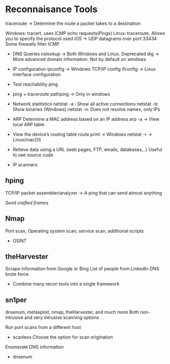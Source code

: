 # Reconnaisance Tools

traceroute → Determine the route a packet takes to a destination

Windows: tracert, uses ICMP echo requests(Pings)
Linux: traceroute, Allows you to specify the protocol used
iOS → UDP datagrams over port 33434
Some firewalls filter ICMP

- DNS Queries
nslookup → Both Windows and Linux. 
Deprecated
dig → More advanced domain information. Not by default on windows

- IP configuration
ipconfig → Windows TCP/IP config
ifconfig → Linux interface configuration

- Test reachability
ping
- ping + traceroute
pathping → Only in windows

- Network statitstics
netstat -a : Show all active connections
netstat -b: Show binaries (Windows)
netstat -n: Does not resolve names, only IPs

- ARP
Determine a MAC address based on an IP address
arp -a → View local ARP table

- View the device’s routing table 
route print → Windows
netstat -r → Linux/macOS

- Retieve data using a URL (web pages, FTP, emails, databases,..)
Useful to see source code

- IP scanners
## hping
TCP/IP packet assembler/analyzer → A ping that can send almost anything

*Send crafted frames*

## Nmap
Port scan, Operating system scan, service scan, additional scripts

- OSINT
## theHarvester
Scrape information from Google or Bing
List of people from LinkedIn
DNS brute force

- Combine many recon tools into a single framework 
## sn1per
dnsenum, metasploit, nmap, theHarvester, and much more
Both non-intrusive and very intrusive scanning options


Run port scans from a different host
- scanless
Choose the option for scan origination

Enumerate DNS information
- dnsenum